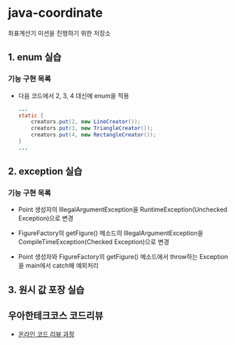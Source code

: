 # java-coordinate

좌표계산기 미션을 진행하기 위한 저장소

## 1. enum 실습

### 기능 구현 목록

- 다음 코드에서 2, 3, 4 대신에 enum을 적용

  ```java
  ...
  static {
      creators.put(2, new LineCreator());
      creators.put(3, new TriangleCreator());
      creators.put(4, new RectangleCreator());
  }
  ...
  ```

## 2. exception 실습

### 기능 구현 목록

- Point 생성자의 IllegalArgumentException을 RuntimeException(Unchecked Exception)으로 변경

- FigureFactory의 getFigure() 메소드의 IllegalArgumentException을 CompileTimeException(Checked Exception)으로 변경

- Point 생성자와 FigureFactory의 getFigure() 메소드에서 throw하는 Exception을 main에서 catch해 예외처리

## 3. 원시 값 포장 실습

## 우아한테크코스 코드리뷰

- [온라인 코드 리뷰 과정](https://github.com/woowacourse/woowacourse-docs/blob/master/maincourse/README.md)

